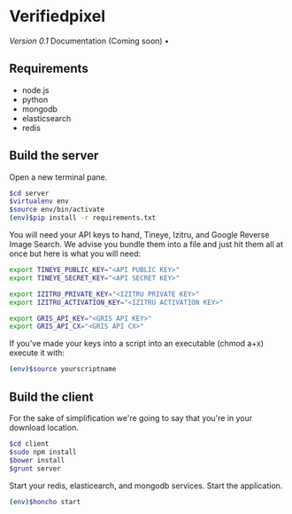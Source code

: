 # Verifiedpixel
*Version 0.1*
Documentation (Coming soon) •
## Requirements
* node.js
* python
* mongodb
* elasticsearch
* redis

## Build the server
Open a new terminal pane.
```bash
$cd server
$virtualenv env
$source env/bin/activate
(env)$pip install -r requirements.txt
```
You will need your API keys to hand, Tineye, Izitru, and Google Reverse Image Search. We advise you bundle them into a file and just hit them all at once but here is what you will need:
```bash
export TINEYE_PUBLIC_KEY="<API PUBLIC KEY>" 
export TINEYE_SECRET_KEY="<API SECRET KEY>"

export IZITRU_PRIVATE_KEY="<IZITRU PRIVATE KEY>"
export IZITRU_ACTIVATION_KEY="<IZITRU ACTIVATION KEY>"

export GRIS_API_KEY="<GRIS API KEY>"
export GRIS_API_CX="<GRIS API CX>"
```
If you've made your keys into a script into an executable (chmod a+x) execute it with:
```bash
(env)$source yourscriptname
```
## Build the client
For the sake of simplification we're going to say that you're in your download location.
```bash
$cd client
$sudo npm install
$bower install
$grunt server
```
Start your redis, elasticearch, and mongodb services. Start the application.
```bash
(env)$honcho start
```

